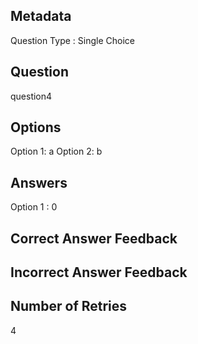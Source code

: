 ## Metadata
Question Type : Single Choice

## Question
question4

## Options
Option 1: a
Option 2: b

## Answers
Option 1 : 0

## Correct Answer Feedback


## Incorrect Answer Feedback


## Number of Retries
4

